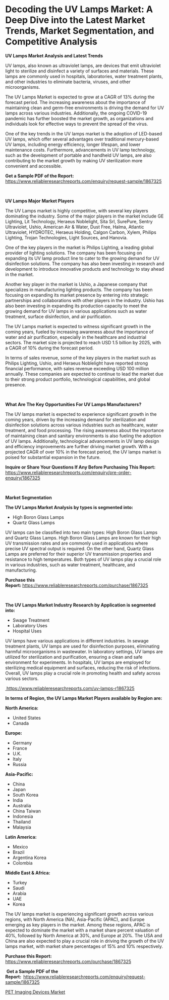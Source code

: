 <p><h1>Decoding the UV Lamps Market: A Deep Dive into the Latest Market Trends, Market Segmentation, and Competitive Analysis</h1></p><p><strong>UV Lamps Market Analysis and Latest Trends</strong></p>
<p><p>UV lamps, also known as ultraviolet lamps, are devices that emit ultraviolet light to sterilize and disinfect a variety of surfaces and materials. These lamps are commonly used in hospitals, laboratories, water treatment plants, and other industries to eliminate bacteria, viruses, and other microorganisms.</p><p>The UV Lamps Market is expected to grow at a CAGR of 13% during the forecast period. The increasing awareness about the importance of maintaining clean and germ-free environments is driving the demand for UV lamps across various industries. Additionally, the ongoing COVID-19 pandemic has further boosted the market growth, as organizations and individuals look for effective ways to prevent the spread of the virus.</p><p>One of the key trends in the UV lamps market is the adoption of LED-based UV lamps, which offer several advantages over traditional mercury-based UV lamps, including energy efficiency, longer lifespan, and lower maintenance costs. Furthermore, advancements in UV lamp technology, such as the development of portable and handheld UV lamps, are also contributing to the market growth by making UV sterilization more convenient and accessible.</p></p>
<p><strong>Get a Sample PDF of the Report:&nbsp;</strong> <a href="https://www.reliableresearchreports.com/enquiry/request-sample/1867325">https://www.reliableresearchreports.com/enquiry/request-sample/1867325</a></p>
<p>&nbsp;</p>
<p><strong>UV Lamps Major Market Players</strong></p>
<p><p>The UV Lamps market is highly competitive, with several key players dominating the industry. Some of the major players in the market include GE Lighting, Lit Technology, Heraeus Noblelight, Sita Srl, SurePure, Sentry Ultraviolet, Ushio, American Air & Water, Dust Free, Halma, Atlantic Ultraviolet, HYDROTEC, Heraeus Holding, Calgon Carbon, Xylem, Philips Lighting, Trojan Technologies, Light Sources, and Hanovia.</p><p>One of the key players in the market is Philips Lighting, a leading global provider of lighting solutions. The company has been focusing on expanding its UV lamp product line to cater to the growing demand for UV disinfection solutions. The company has also been investing in research and development to introduce innovative products and technology to stay ahead in the market.</p><p>Another key player in the market is Ushio, a Japanese company that specializes in manufacturing lighting products. The company has been focusing on expanding its market presence by entering into strategic partnerships and collaborations with other players in the industry. Ushio has also been investing in expanding its production capacity to meet the growing demand for UV lamps in various applications such as water treatment, surface disinfection, and air purification.</p><p>The UV Lamps market is expected to witness significant growth in the coming years, fueled by increasing awareness about the importance of water and air purification, especially in the healthcare and industrial sectors. The market size is projected to reach USD 1.5 billion by 2025, with a CAGR of 10% during the forecast period.</p><p>In terms of sales revenue, some of the key players in the market such as Philips Lighting, Ushio, and Heraeus Noblelight have reported strong financial performance, with sales revenue exceeding USD 100 million annually. These companies are expected to continue to lead the market due to their strong product portfolio, technological capabilities, and global presence.</p></p>
<p>&nbsp;</p>
<p><strong>What Are The Key Opportunities For UV Lamps Manufacturers?</strong></p>
<p><p>The UV lamps market is expected to experience significant growth in the coming years, driven by the increasing demand for sterilization and disinfection solutions across various industries such as healthcare, water treatment, and food processing. The rising awareness about the importance of maintaining clean and sanitary environments is also fueling the adoption of UV lamps. Additionally, technological advancements in UV lamp design and efficiency improvements are further driving market growth. With a projected CAGR of over 10% in the forecast period, the UV lamps market is poised for substantial expansion in the future.</p></p>
<p><strong>Inquire or Share Your Questions If Any Before Purchasing This Report:</strong> <a href="https://www.reliableresearchreports.com/enquiry/pre-order-enquiry/1867325">https://www.reliableresearchreports.com/enquiry/pre-order-enquiry/1867325</a></p>
<p>&nbsp;</p>
<p><strong>Market Segmentation</strong></p>
<p><strong>The UV Lamps Market Analysis by types is segmented into:</strong></p>
<p><ul><li>High Boron Glass Lamps</li><li>Quartz Glass Lamps</li></ul></p>
<p><p>UV lamps can be classified into two main types: High Boron Glass Lamps and Quartz Glass Lamps. High Boron Glass Lamps are known for their high UV transmission rates and are commonly used in applications where precise UV spectral output is required. On the other hand, Quartz Glass Lamps are preferred for their superior UV transmission properties and resistance to high temperatures. Both types of UV lamps play a crucial role in various industries, such as water treatment, healthcare, and manufacturing.</p></p>
<p><strong>Purchase this Report:&nbsp;</strong><a href="https://www.reliableresearchreports.com/purchase/1867325">https://www.reliableresearchreports.com/purchase/1867325</a></p>
<p>&nbsp;</p>
<p><strong>The UV Lamps Market Industry Research by Application is segmented into:</strong></p>
<p><ul><li>Swage Treatment</li><li>Laboratory Uses</li><li>Hospital Uses</li></ul></p>
<p><p>UV lamps have various applications in different industries. In sewage treatment plants, UV lamps are used for disinfection purposes, eliminating harmful microorganisms in wastewater. In laboratory settings, UV lamps are utilized for sterilization and purification, ensuring a clean and safe environment for experiments. In hospitals, UV lamps are employed for sterilizing medical equipment and surfaces, reducing the risk of infections. Overall, UV lamps play a crucial role in promoting health and safety across various sectors.</p></p>
<p><a href="https://www.reliableresearchreports.com/uv-lamps-r1867325">&nbsp;https://www.reliableresearchreports.com/uv-lamps-r1867325</a></p>
<p><strong>In terms of Region, the UV Lamps Market Players available by Region are:</strong></p>
<p>
    <p> <strong> North America: </strong>
        <ul>
            <li>United States</li>
            <li>Canada</li>
        </ul>
        </p> 
    <p> <strong> Europe: </strong>
        <ul>
            <li>Germany</li>
            <li>France</li>
            <li>U.K.</li>
            <li>Italy</li>
            <li>Russia</li>
        </ul>
        </p> 
    <p> <strong> Asia-Pacific: </strong>
        <ul>
            <li>China</li>
            <li>Japan</li>
            <li>South Korea</li>
            <li>India</li>
            <li>Australia</li>
            <li>China Taiwan</li>
            <li>Indonesia</li>
            <li>Thailand</li>
            <li>Malaysia</li>
        </ul>
        </p> 
    <p> <strong> Latin America: </strong>
        <ul>
            <li>Mexico</li>
            <li>Brazil</li>
            <li>Argentina Korea</li>
            <li>Colombia</li>
        </ul>
        </p> 
    <p> <strong> Middle East & Africa: </strong>
        <ul>
            <li>Turkey</li>
            <li>Saudi</li>
            <li>Arabia</li>
            <li>UAE</li>
            <li>Korea</li>
        </ul>
    </p>
    </p>
<p><p>The UV lamps market is experiencing significant growth across various regions, with North America (NA), Asia-Pacific (APAC), and Europe emerging as key players in the market. Among these regions, APAC is expected to dominate the market with a market share percent valuation of 40%, followed by North America at 30%, and Europe at 20%. The USA and China are also expected to play a crucial role in driving the growth of the UV lamps market, with market share percentages of 15% and 10% respectively.</p></p>
<p><strong>Purchase this Report: </strong><a href="https://www.reliableresearchreports.com/purchase/1867325">https://www.reliableresearchreports.com/purchase/1867325</a></p>
<p>&nbsp;<strong>Get a Sample PDF of the Report:&nbsp;&nbsp;</strong><a href="https://www.reliableresearchreports.com/enquiry/request-sample/1867325">https://www.reliableresearchreports.com/enquiry/request-sample/1867325</a></p>
<p><strong></strong></p>
<p><p><a href="https://cautious-neon-760.notion.site/PET-Imaging-Devices-Market-Size-and-Market-Trends-Complete-Industry-Overview-2024-to-2031-9d9b809ceb0a4354b3bf8e961144bd77">PET Imaging Devices Market</a></p></p>